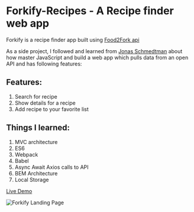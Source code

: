 # Forkify-Recipes - A Recipe finder web app

Forkify is a recipe finder app built using [Food2Fork api](https://www.food2fork.com/about/api) 

As a side project, I followed and learned from [Jonas Schmedtman](https://codingheroes.io/) about how master JavaScript and build a web app which pulls data from an open API and has following features:

## Features:
1. Search for recipe
2. Show details for a recipe
3. Add recipe to your favorite list

## Things I learned: 
1. MVC architecture
2. ES6
3. Webpack 
4. Babel
5. Async Await Axios calls to API
6. BEM Architecture
7. Local Storage


[Live Demo]('https://jovial-austin-e46560.netlify.com/')

![Forkify Landing Page](http://rahulpatle.com/img/forkify-landing.png)
